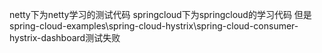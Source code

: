 netty下为netty学习的测试代码
springcloud下为springcloud的学习代码 但是spring-cloud-examples\spring-cloud-hystrix\spring-cloud-consumer-hystrix-dashboard测试失败